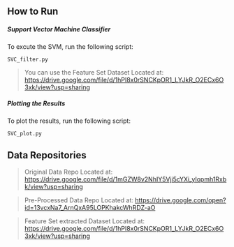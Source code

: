 ## How to Run 

##### Support Vector Machine Classifier
To excute the SVM, run the following script: 
```
SVC_filter.py
```

>You can use the Feature Set Dataset Located at: https://drive.google.com/file/d/1hPI8x0rSNCKpOR1_LYJkR_O2ECx6O3xk/view?usp=sharing


##### Plotting the Results 
To plot the results, run the following script: 
```
SVC_plot.py
```

## Data Repositories 
> Original Data Repo Located at: https://drive.google.com/file/d/1mGZW8v2NhIY5Vji5cYXi_yIopmh1Rxbk/view?usp=sharing


> Pre-Processed Data Repo Located at: https://drive.google.com/open?id=13vcxNa7_ArnQxA95LOPKhakcWhRDZ-aO


> Feature Set extracted Dataset Located at: https://drive.google.com/file/d/1hPI8x0rSNCKpOR1_LYJkR_O2ECx6O3xk/view?usp=sharing

